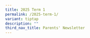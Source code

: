 ```yaml
---
title: 2025 Term 1
permalink: /2025-term-1/
variant: tiptap
description: ""
third_nav_title: Parents' Newsletter
---
```

